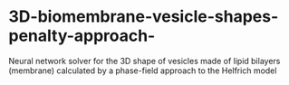 # 3D-biomembrane-vesicle-shapes-penalty-approach-
Neural network solver for the 3D shape of vesicles made of lipid bilayers (membrane) calculated by a phase-field approach to the Helfrich model
